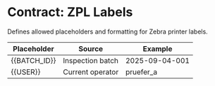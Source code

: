 # Contract: ZPL Labels

Defines allowed placeholders and formatting for Zebra printer labels.

| Placeholder | Source | Example |
| ----------- | ------ | ------- |
| {{BATCH_ID}} | Inspection batch | 2025-09-04-001 |
| {{USER}} | Current operator | pruefer_a |
